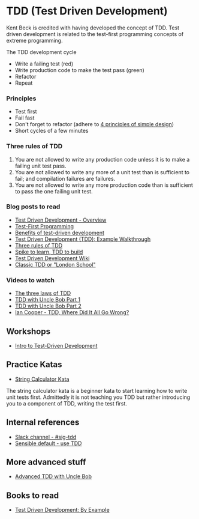# TDD (Test Driven Development)
Kent Beck is credited with having developed the concept of TDD. Test driven development is related to the test-first programming concepts of extreme programming.

The TDD development cycle
- Write a failing test (red)
- Write production code to make the test pass (green)
- Refactor
- Repeat

### Principles
- Test first
- Fail fast
- Don't forget to refactor (adhere to [4 principles of simple design](https://github.com/MYOB-Technology/General_Developer/blob/master/things-we-value/four-rules-of-simple-design.md))
- Short cycles of a few minutes

### Three rules of TDD
1. You are not allowed to write any production code unless it is to make a failing unit test pass.
2. You are not allowed to write any more of a unit test than is sufficient to fail; and compilation failures are failures.
3. You are not allowed to write any more production code than is sufficient to pass the one failing unit test.

### Blog posts to read
- [Test Driven Development - Overview](https://www.agilealliance.org/glossary/tdd/)
- [Test-First Programming](https://resources.collab.net/agile-101/test-first-programming)
- [Benefits of test-driven development](https://www.quora.com/What-are-the-benefits-of-test-driven-development)
- [Test Driven Development (TDD): Example Walkthrough](https://technologyconversations.com/2013/12/20/test-driven-development-tdd-example-walkthrough/)
- [Three rules of TDD](http://butunclebob.com/ArticleS.UncleBob.TheThreeRulesOfTdd)
- [Spike to learn, TDD to build](https://joneaves.wordpress.com/2004/02/18/spike_to_learn_tdd_to_build/)
- [Test Driven Development Wiki](https://github.com/testdouble/contributing-tests/wiki/Test-Driven-Development)
- [Classic TDD or "London School"](http://codemanship.co.uk/parlezuml/blog/?postid=987)

### Videos to watch
- [The three laws of TDD](https://www.youtube.com/watch?v=qkblc5WRn-U)  
- [TDD with Uncle Bob Part 1](https://cleancoders.com/episode/clean-code-episode-6-p1/show)  
- [TDD with Uncle Bob Part 2](https://cleancoders.com/episode/clean-code-episode-6-p2/show)  
- [Ian Cooper - TDD, Where Did It All Go Wrong?](https://youtu.be/EZ05e7EMOLM)  

## Workshops

- [Intro to Test-Driven Development](intro-to-tdd.pptx)

## Practice Katas

- [String Calculator Kata](https://github.com/MYOB-Technology/General_Developer/blob/master/katas/kata-string-calculator/kata-string-calculator.md)  

The string calculator kata is a beginner kata to start learning how to write unit tests first. Admittedly it is not teaching you TDD but rather introducing you to a component of TDD, writing the test first.

## Internal references
- [Slack channel - #sig-tdd](https://myob.slack.com/messages/C89U71VKQ)
- [Sensible default - use TDD](https://github.com/MYOB-Technology/platform-sensible-defaults/blob/master/quality-defaults.md#test-driven-development)

## More advanced stuff
- [Advanced TDD with Uncle Bob](https://cleancoders.com/videos/clean-code/advanced-tdd)  

## Books to read
- [Test Driven Development: By Example](https://www.amazon.com/Test-Driven-Development-Kent-Beck/dp/0321146530)
